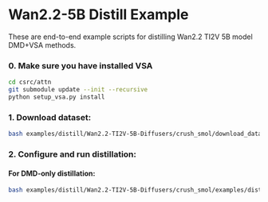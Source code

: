 # Wan2.2-5B Distill Example
These are end-to-end example scripts for distilling Wan2.2 TI2V 5B model DMD+VSA methods.

### 0. Make sure you have installed VSA

```bash
cd csrc/attn
git submodule update --init --recursive
python setup_vsa.py install
```

### 1. Download dataset:
```bash
bash examples/distill/Wan2.2-TI2V-5B-Diffusers/crush_smol/download_dataset.sh
```

### 2. Configure and run distillation:

#### For DMD-only distillation:
```bash
bash examples/distill/Wan2.2-TI2V-5B-Diffusers/crush_smol/examples/distill/Wan2.2-TI2V-5B-Diffusers/crush_smol/
```
